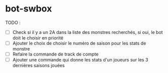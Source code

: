 # bot-swbox

TODO :

- [ ] Check si il y a un 2A dans la liste des monstres recherchés, si oui, le bot doit le choisir en priorité
- [ ] Ajouter le choix de choisir le numéro de saison pour les stats de monstre
- [ ] Refaire la commande de track de compte
- [ ] Ajouter une commande qui donne les stats d'un joueurs sur les 3 dernières saisons jouées
